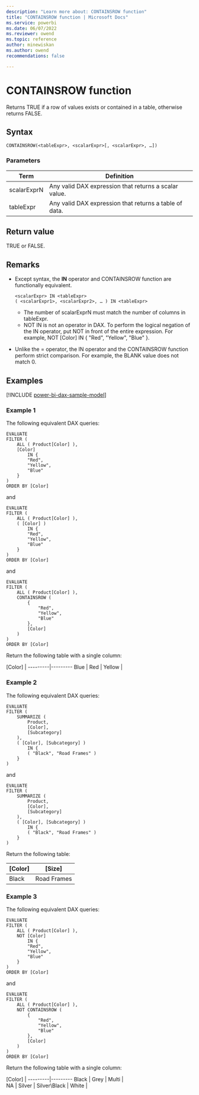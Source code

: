 ```yaml
---
description: "Learn more about: CONTAINSROW function"
title: "CONTAINSROW function | Microsoft Docs"
ms.service: powerbi 
ms.date: 06/07/2022
ms.reviewer: owend
ms.topic: reference
author: minewiskan
ms.author: owend 
recommendations: false

---
```

# CONTAINSROW function

Returns TRUE if a row of values exists or contained in a table, otherwise returns FALSE.

## Syntax

```dax
CONTAINSROW(<tableExpr>, <scalarExpr>[, <scalarExpr>, …]) 
```
  
### Parameters  
  
|Term|Definition|  
|--------|--------------|  
|scalarExprN|Any valid DAX expression that returns a scalar value.|  
|tableExpr|Any valid DAX expression that returns a table of data.|  

## Return value

TRUE or FALSE.
  
## Remarks

- Except syntax, the **IN** operator and CONTAINSROW function are functionally equivalent.
  
    ```dax
    <scalarExpr> IN <tableExpr> 
    ( <scalarExpr1>, <scalarExpr2>, … ) IN <tableExpr>
    ```

  - The number of scalarExprN must match the number of columns in tableExpr.
  - NOT IN is not an operator in DAX. To perform the logical negation of the IN operator, put NOT in front of the entire expression. For example, NOT [Color] IN { "Red", "Yellow", "Blue" }.

- Unlike the = operator, the IN operator and the CONTAINSROW function perform strict comparison. For example, the BLANK value does not match 0.

## Examples

[!INCLUDE [power-bi-dax-sample-model](includes/power-bi-dax-sample-model.md)]

### Example 1

The following equivalent DAX queries:

```dax
EVALUATE
FILTER (
    ALL ( Product[Color] ),
    [Color]
        IN {
        "Red",
        "Yellow",
        "Blue"
    }
)
ORDER BY [Color]
```

and

```dax
EVALUATE
FILTER (
    ALL ( Product[Color] ),
    ( [Color] )
        IN {
        "Red",
        "Yellow",
        "Blue"
    }
)
ORDER BY [Color]
```

and

```dax
EVALUATE
FILTER (
    ALL ( Product[Color] ),
    CONTAINSROW (
        {
            "Red",
            "Yellow",
            "Blue"
        },
        [Color]
    )
)
ORDER BY [Color]
```

Return the following table with a single column:

[Color]  |
---------|---------
Blue     |
Red     |
Yellow  |

### Example 2

The following equivalent DAX queries:

```dax
EVALUATE
FILTER (
    SUMMARIZE (
        Product,
        [Color],
        [Subcategory]
    ),
    ( [Color], [Subcategory] )
        IN {
        ( "Black", "Road Frames" )
    }
)
```

and

```dax
EVALUATE
FILTER (
    SUMMARIZE (
        Product,
        [Color],
        [Subcategory]
    ),
    ( [Color], [Subcategory] )
        IN {
        ( "Black", "Road Frames" )
    }
)
```

Return the following table:

[Color]  | [Size] |
---------|---------
Black     |  Road Frames

### Example 3

The following equivalent DAX queries:

```dax
EVALUATE
FILTER (
    ALL ( Product[Color] ),
    NOT [Color]
        IN {
        "Red",
        "Yellow",
        "Blue"
    }
)
ORDER BY [Color]
```

and

```dax
EVALUATE
FILTER (
    ALL ( Product[Color] ),
    NOT CONTAINSROW (
        {
            "Red",
            "Yellow",
            "Blue"
        },
        [Color]
    )
)
ORDER BY [Color]
```

Return the following table with a single column:

[Color]  |
---------|---------
Black     |
Grey     |
Multi  |  
NA   |
Silver  |
Silver\Black  |
White |
